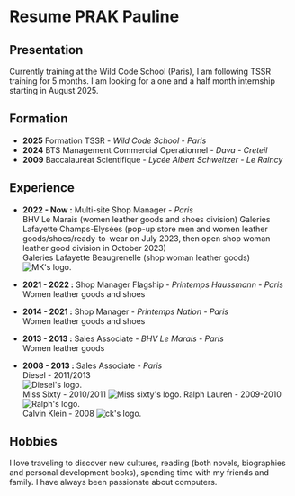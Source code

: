  # **Resume PRAK Pauline**
 ## Presentation
Currently training at the Wild Code School (Paris), I am following TSSR training for 5 months. 
I am looking for a one and a half month internship starting in August 2025. 
 
 ## Formation
 
- __2025__ Formation TSSR - _Wild Code School - Paris_  
- __2024__ BTS Management Commercial Operationnel - _Dava - Creteil_   
- __2009__ Baccalauréat Scientifique - _Lycée Albert Schweitzer - Le Raincy_  

 
 ## Experience
 
- __2022 - Now :__ Multi-site Shop Manager - _Paris_  
BHV Le Marais (women leather goods and shoes division) 
Galeries Lafayette Champs-Elysées (pop-up store men and women leather goods/shoes/ready-to-wear on July 2023, then open shop woman leather good division in October 2023)   
Galeries Lafayette Beaugrenelle (shop woman leather goods)
![MK's logo.](https://github.com/ppauline25/pictures/blob/4a71f67df75f42c3f786349c6886bbb025747ce4/MK.png)

- __2021 - 2022 :__ Shop Manager Flagship - _Printemps Haussmann - Paris_  
Women leather goods and shoes 

- __2014 - 2021 :__ Shop Manager - _Printemps Nation - Paris_  
Women leather goods and shoes 

- __2013 - 2013 :__ Sales Associate - _BHV Le Marais - Paris_  
Women leather goods

- __2008 - 2013 :__ Sales Associate - _Paris_  
Diesel - 2011/2013  
![Diesel's logo.](https://github.com/ppauline25/pictures/blob/4a71f67df75f42c3f786349c6886bbb025747ce4/Diesel.png)  
Miss Sixty - 2010/2011
![Miss sixty's logo.](https://github.com/ppauline25/pictures/blob/4a71f67df75f42c3f786349c6886bbb025747ce4/Miss%20sixty.png)
Ralph Lauren - 2009-2010  
![Ralph's logo.](https://github.com/ppauline25/pictures/blob/4a71f67df75f42c3f786349c6886bbb025747ce4/Ralph.png)  
Calvin Klein - 2008
![ck's logo.](https://github.com/ppauline25/pictures/blob/4a71f67df75f42c3f786349c6886bbb025747ce4/CK.png)

   
 ## Hobbies
I love traveling to discover new cultures, reading (both novels, biographies and personal development books), spending time with my friends and family. 
I have always been passionate about computers.
